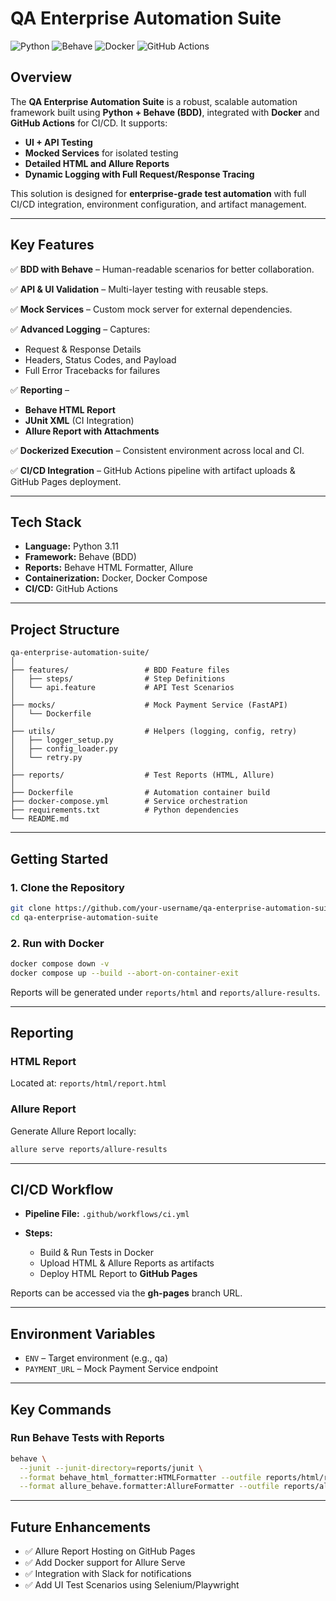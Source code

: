 # QA Enterprise Automation Suite
![Python](https://img.shields.io/badge/Python-3.11-blue)
![Behave](https://img.shields.io/badge/BDD-Behave-green)
![Docker](https://img.shields.io/badge/Containerized-Docker-blue)
![GitHub Actions](https://img.shields.io/badge/CI-CD-yellow)
## **Overview**

The **QA Enterprise Automation Suite** is a robust, scalable automation framework built using **Python + Behave (BDD)**, integrated with **Docker** and **GitHub Actions** for CI/CD. It supports:

* **UI + API Testing**
* **Mocked Services** for isolated testing
* **Detailed HTML and Allure Reports**
* **Dynamic Logging with Full Request/Response Tracing**

This solution is designed for **enterprise-grade test automation** with full CI/CD integration, environment configuration, and artifact management.

---

## **Key Features**

✅ **BDD with Behave** – Human-readable scenarios for better collaboration.

✅ **API & UI Validation** – Multi-layer testing with reusable steps.

✅ **Mock Services** – Custom mock server for external dependencies.

✅ **Advanced Logging** – Captures:

* Request & Response Details
* Headers, Status Codes, and Payload
* Full Error Tracebacks for failures

✅ **Reporting** –

* **Behave HTML Report**
* **JUnit XML** (CI Integration)
* **Allure Report with Attachments**

✅ **Dockerized Execution** – Consistent environment across local and CI.

✅ **CI/CD Integration** – GitHub Actions pipeline with artifact uploads & GitHub Pages deployment.

---

## **Tech Stack**

* **Language:** Python 3.11
* **Framework:** Behave (BDD)
* **Reports:** Behave HTML Formatter, Allure
* **Containerization:** Docker, Docker Compose
* **CI/CD:** GitHub Actions

---

## **Project Structure**

```
qa-enterprise-automation-suite/
│
├── features/                 # BDD Feature files
│   ├── steps/                # Step Definitions
│   └── api.feature           # API Test Scenarios
│
├── mocks/                    # Mock Payment Service (FastAPI)
│   └── Dockerfile
│
├── utils/                    # Helpers (logging, config, retry)
│   ├── logger_setup.py
│   ├── config_loader.py
│   └── retry.py
│
├── reports/                  # Test Reports (HTML, Allure)
│
├── Dockerfile                # Automation container build
├── docker-compose.yml        # Service orchestration
├── requirements.txt          # Python dependencies
└── README.md
```

---

## **Getting Started**

### **1. Clone the Repository**

```bash
git clone https://github.com/your-username/qa-enterprise-automation-suite.git
cd qa-enterprise-automation-suite
```

### **2. Run with Docker**

```bash
docker compose down -v
docker compose up --build --abort-on-container-exit
```

Reports will be generated under `reports/html` and `reports/allure-results`.

---

## **Reporting**

### **HTML Report**

Located at: `reports/html/report.html`

### **Allure Report**

Generate Allure Report locally:

```bash
allure serve reports/allure-results
```

---

## **CI/CD Workflow**

* **Pipeline File:** `.github/workflows/ci.yml`
* **Steps:**

  * Build & Run Tests in Docker
  * Upload HTML & Allure Reports as artifacts
  * Deploy HTML Report to **GitHub Pages**

Reports can be accessed via the **gh-pages** branch URL.

---

## **Environment Variables**

* `ENV` – Target environment (e.g., qa)
* `PAYMENT_URL` – Mock Payment Service endpoint

---

## **Key Commands**

### **Run Behave Tests with Reports**

```bash
behave \
  --junit --junit-directory=reports/junit \
  --format behave_html_formatter:HTMLFormatter --outfile reports/html/report.html \
  --format allure_behave.formatter:AllureFormatter --outfile reports/allure-results
```

---

## **Future Enhancements**

* ✅ Allure Report Hosting on GitHub Pages
* ✅ Add Docker support for Allure Serve
* ✅ Integration with Slack for notifications
* ✅ Add UI Test Scenarios using Selenium/Playwright




